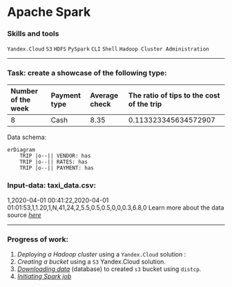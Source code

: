 # Apache Spark

### Skills and tools
`Yandex.Cloud` `S3` `HDFS` `PySpark` `CLI` `Shell` `Hadoop Cluster Administration`                                            

---
### Task: create a showcase of the following type:

| Number of the week | Payment type | Average check | The ratio of tips to the cost of the trip |
|:-------------------|:-------------|:--------------|:------------------------------------------|
| 8                  | Cash         | 	8.35         | 0.113323345634572907                      |


Data schema:

```mermaid
erDiagram
    TRIP |o--|| VENDOR: has
    TRIP |o--|| RATES: has
    TRIP |o--|| PAYMENT: has
```

### Input-data: taxi_data.csv:
1,2020-04-01 00:41:22,2020-04-01 01:01:53,1,1.20,1,N,41,24,2,5.5,0.5,0.5,0,0,0.3,6.8,0
Learn more about the data source [*here*][1]

---

### Progress of work:
1. *Deploying a Hadoop cluster* using a `Yandex.Cloud` solution :
2. *Creating a bucket* using a `S3` Yandex.Cloud solution.
3. [*Downloading data*][2] (database) to created `s3` bucket using `distcp`.
4. [*Initiating Spark job*][3]



[1]:https://registry.opendata.aws/nyc-tlc-trip-records-pds/
[2]:https://github.com/Amboss/portfolio_projects/blob/master/apache_spark/scripts/download.sh
[3]:https://github.com/Amboss/portfolio_projects/blob/master/apache_spark/scripts/spark.py
